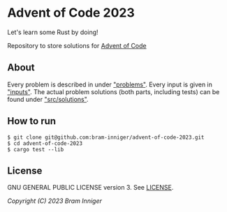 # Advent of Code 2023

Let's learn some Rust by doing!

Repository to store solutions for [Advent of Code](https://adventofcode.com/2023)

## About

Every problem is described in under ["problems"](problems).
Every input is given in ["inputs"](inputs).
The actual problem solutions (both parts, including tests) can be found under ["src/solutions"](src/solutions).

## How to run

    $ git clone git@github.com:bram-inniger/advent-of-code-2023.git
    $ cd advent-of-code-2023
    $ cargo test --lib

## License

GNU GENERAL PUBLIC LICENSE version 3. See [LICENSE](LICENSE).

_Copyright (C) 2023 Bram Inniger_
